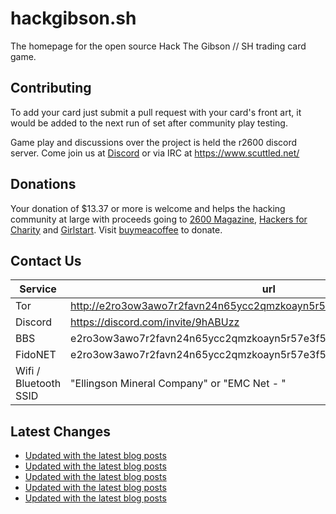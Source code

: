 # hackgibson.sh
The homepage for the open source Hack The Gibson // SH trading card game.


## Contributing

To add your card just submit a pull request with your card's front art, it would be added to the next run of set after community play testing.

Game play and discussions over the project is held the r2600 discord server. Come join us at [Discord](https://discord.com/invite/9hABUzz) or via IRC at https://www.scuttled.net/


## Donations

Your donation of $13.37 or more is welcome and helps the hacking community at large with proceeds going to [2600 Magazine](https://2600.com/), [Hackers for Charity](https://hackersforcharity.org) and [Girlstart](https://girlstart.org).  Visit [buymeacoffee](https://www.buymeacoffee.com/hackgibson.sh) to donate.


## Contact Us

Service | url
-|-
Tor | http://e2ro3ow3awo7r2favn24n65ycc2qmzkoayn5r57e3f56nvjwdcgg32ad.onion
Discord | https://discord.com/invite/9hABUzz
BBS | e2ro3ow3awo7r2favn24n65ycc2qmzkoayn5r57e3f56nvjwdcgg32ad.onion:23
FidoNET | e2ro3ow3awo7r2favn24n65ycc2qmzkoayn5r57e3f56nvjwdcgg32ad.onion:24554
Wifi / Bluetooth SSID | "Ellingson Mineral Company" or "EMC Net - <fidonet address>"

## Latest Changes
<!-- BLOG-POST-LIST:START -->
- [Updated with the latest blog posts](https://github.com/DFW2600/hackgibson.sh/commit/54b07eb0b38678e2ea30b7944275179a9f9db26d)
- [Updated with the latest blog posts](https://github.com/DFW2600/hackgibson.sh/commit/5736e1aa32ab75aaec712b728bb91dfb7a93f5e2)
- [Updated with the latest blog posts](https://github.com/DFW2600/hackgibson.sh/commit/fce2959f1b61bb931eecf98da3832d2ea96d527e)
- [Updated with the latest blog posts](https://github.com/DFW2600/hackgibson.sh/commit/ccf9097fab518d07f2838dabbaca22d0945c16ed)
- [Updated with the latest blog posts](https://github.com/DFW2600/hackgibson.sh/commit/d537cd1c6749f1b3996b921c7ff2f8610babeb39)
<!-- BLOG-POST-LIST:END -->
